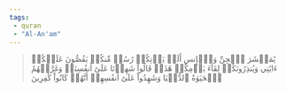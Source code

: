 ```yaml
---
tags: 
 - quran 
 - "Al-An'am"
---
```


> يَٰمَعۡشَرَ ٱلۡجِنِّ وَٱلۡإِنسِ أَلَمۡ يَأۡتِكُمۡ رُسُلٞ مِّنكُمۡ يَقُصُّونَ عَلَيۡكُمۡ ءَايَٰتِي وَيُنذِرُونَكُمۡ لِقَآءَ يَوۡمِكُمۡ هَٰذَاۚ قَالُواْ شَهِدۡنَا عَلَىٰٓ أَنفُسِنَاۖ وَغَرَّتۡهُمُ ٱلۡحَيَوٰةُ ٱلدُّنۡيَا وَشَهِدُواْ عَلَىٰٓ أَنفُسِهِمۡ أَنَّهُمۡ كَانُواْ كَٰفِرِينَ
